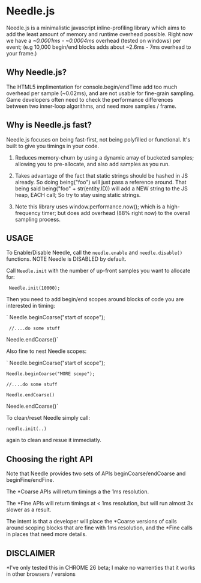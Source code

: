 Needle.js
=========

Needle.js is a minimalistic javascript inline-profiling library which aims to add the least amount of memory and runtime overhead possible. Right now we have a _~0.0001ms - ~0.0004ms_ overhead (tested on windows) per event;  (e.g 10,000 begin/end blocks adds about ~2.6ms - 7ms overhead to your frame.)

## Why Needle.js?


The HTML5 implimentation for console.begin/endTime add too much overhead per sample (~0.02ms), and are not usable for fine-grain sampling. Game developers often need to check the performance differences between two inner-loop algorithms, and need more samples / frame.

## Why is Needle.js fast?


Needle.js focuses on being fast-first, not being polyfilled or functional. It's built to give you timings in your code.

1. Reduces memory-churn by using a dynamic array of bucketed samples; allowing you to pre-allocate, and also add samples as you run.

2. Takes advantage of the fact that static strings should be hashed in JS already. So doing being("foo") will just pass a reference around. That being said being("foo" + str(entity.ID)) will add a NEW string to the JS heap, EACH call; So try to stay using static strings.

3. Note this library uses window.performance.now(); which is a high-frequency timer; but does add overhead (88% right now) to the overall sampling process.



## USAGE

To Enable/Disable Needle, call the `needle.enable` and `needle.disable()` functions. 
NOTE Needle is DISABLED by default.

Call `Needle.init` with the number of up-front samples you want to allocate for:

` Needle.init(10000);`


 
Then you need to add begin/end scopes around blocks of code you are interested in timing:

` Needle.beginCoarse("start of scope");

     //....do some stuff

 Needle.endCoarse()`

    
Also fine to nest Needle scopes:

` Needle.beginCoarse("start of scope");

    Needle.beginCoarse("MORE scope");

    //....do some stuff

    Needle.endCoarse()

 Needle.endCoarse()`


To clean/reset Needle simply call:

` needle.init(..) `

again to clean and resue it immediatly.


## Choosing the right API

Note that Needle provides two sets of APIs beginCoarse/endCoarse and beginFine/endFine.

The *Coarse APIs will return timings a the 1ms resolution.

The *Fine APIs will return timings at < 1ms resolution, but will run almost 3x slower as a result.


The intent is that a developer will place the *Coarse versions of calls around scoping blocks that are fine with 1ms resolution, and the *Fine calls in places that need more details.


## DISCLAIMER

*I've only tested this in CHROME 26 beta; I make no warrenties that it works in other browsers / versions

